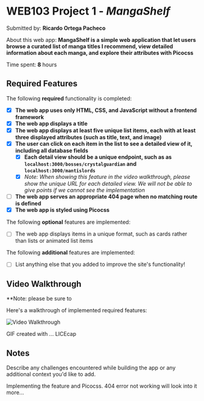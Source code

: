 # WEB103 Project 1 - *MangaShelf*

Submitted by: **Ricardo Ortega Pacheco**

About this web app: **MangaShelf is a simple web application that let users browse a curated list of manga titles I recommend, view detailed information about each manga, and explore their attributes with Picocss**

Time spent: **8** hours

## Required Features

The following **required** functionality is completed:

<!-- Make sure to check off completed functionality below -->
- [x] **The web app uses only HTML, CSS, and JavaScript without a frontend framework**
- [x] **The web app displays a title**
- [x] **The web app displays at least five unique list items, each with at least three displayed attributes (such as title, text, and image)**
- [x] **The user can click on each item in the list to see a detailed view of it, including all database fields**
  - [x] **Each detail view should be a unique endpoint, such as as `localhost:3000/bosses/crystalguardian` and `localhost:3000/mantislords`**
  - [x] *Note: When showing this feature in the video walkthrough, please show the unique URL for each detailed view. We will not be able to give points if we cannot see the implementation* 
- [ ] **The web app serves an appropriate 404 page when no matching route is defined**
- [x] **The web app is styled using Picocss**

The following **optional** features are implemented:

- [ ] The web app displays items in a unique format, such as cards rather than lists or animated list items

The following **additional** features are implemented:

- [ ] List anything else that you added to improve the site's functionality!

## Video Walkthrough

**Note: please be sure to 

Here's a walkthrough of implemented required features:

<img src='https://i.imgur.com/HhYn1qz.gif' title='Video Walkthrough' width='' alt='Video Walkthrough' />

<!-- Replace this with whatever GIF tool you used! -->
GIF created with ...  LICEcap

## Notes

Describe any challenges encountered while building the app or any additional context you'd like to add.

Implementing the feature and Picocss. 404 error not working will look into it more... 